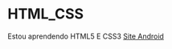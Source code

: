 # HTML_CSS
 Estou aprendendo HTML5 E CSS3
 <a href="https://alvarogabriellimaramos.github.io/HTML_CSS/projetos/android/index.html"> Site Android </a>